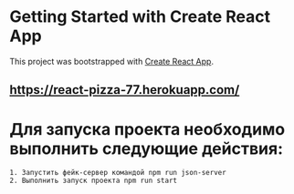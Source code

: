# Getting Started with Create React App

This project was bootstrapped with [Create React App](https://github.com/facebook/create-react-app).

## https://react-pizza-77.herokuapp.com/

# Для запуска проекта необходимо выполнить следующие действия:
	1. Запустить фейк-сервер командой npm run json-server
	2. Выполнить запуск проекта npm run start
